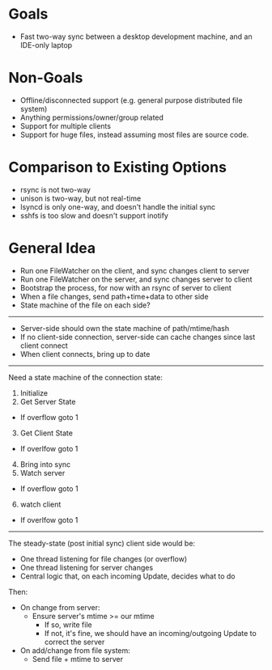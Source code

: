 
Goals
=====

* Fast two-way sync between a desktop development machine, and an IDE-only laptop

Non-Goals
=========

* Offline/disconnected support (e.g. general purpose distributed file system)
* Anything permissions/owner/group related
* Support for multiple clients
* Support for huge files, instead assuming most files are source code.

Comparison to Existing Options
==============================

* rsync is not two-way
* unison is two-way, but not real-time
* lsyncd is only one-way, and doesn't handle the initial sync
* sshfs is too slow and doesn't support inotify

General Idea
============

* Run one FileWatcher on the client, and sync changes client to server
* Run one FileWatcher on the server, and sync changes server to client
* Bootstrap the process, for now with an rsync of server to client
* When a file changes, send path+time+data to other side
* State machine of the file on each side?

---

* Server-side should own the state machine of path/mtime/hash
* If no client-side connection, server-side can cache changes since last client connect
* When client connects, bring up to date

---

Need a state machine of the connection state:

1. Initialize
2. Get Server State
  * If overflow goto 1
3. Get Client State
  * If overlfow goto 1
4. Bring into sync
5. Watch server
  * If overflow goto 1
6. watch client
  * If overlfow goto 1

---

The steady-state (post initial sync) client side would be:

* One thread listening for file changes (or overflow)
* One thread listening for server changes
* Central logic that, on each incoming Update, decides what to do

Then:

* On change from server:
  * Ensure server's mtime >= our mtime
    * If so, write file
    * If not, it's fine, we should have an incoming/outgoing Update to correct the server
* On add/change from file system:
  * Send file + mtime to server




